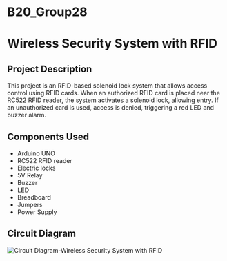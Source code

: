# B20_Group28

# Wireless Security System with RFID

## Project Description

This project is an RFID-based solenoid lock system that allows access control using RFID cards. When an authorized RFID card is placed near the RC522 RFID reader, the system activates a solenoid lock, allowing entry. If an unauthorized card is used, access is denied, triggering a red LED and buzzer alarm.

## Components Used

- Arduino UNO
- RC522 RFID reader
- Electric locks
- 5V Relay
- Buzzer
- LED
- Breadboard
- Jumpers
- Power Supply

## Circuit Diagram

![Circuit Diagram-Wireless Security System with RFID](https://github.com/user-attachments/assets/1857ac11-0fe4-4e75-a665-c8a1b4647051)

